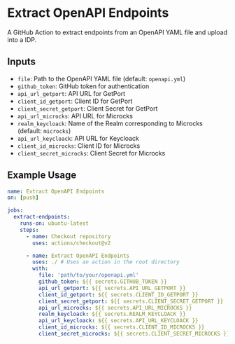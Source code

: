 # Extract OpenAPI Endpoints

A GitHub Action to extract endpoints from an OpenAPI YAML file and upload into a IDP.

## Inputs

- `file`: Path to the OpenAPI YAML file (default: `openapi.yml`)
- `github_token`: GitHub token for authentication
- `api_url_getport`: API URL for GetPort
- `client_id_getport`: Client ID for GetPort
- `client_secret_getport`: Client Secret for GetPort
- `api_url_microcks`: API URL for Microcks
- `realm_keycloack`: Name of the Realm corresponding to Microcks (default: `microcks`)
- `api_url_keycloack`: API URL for Keycloack
- `client_id_microcks`: Client ID for Microcks
- `client_secret_microcks`: Client Secret for Microcks


## Example Usage

```yaml
name: Extract OpenAPI Endpoints
on: [push]

jobs:
  extract-endpoints:
    runs-on: ubuntu-latest
    steps:
      - name: Checkout repository
        uses: actions/checkout@v2

      - name: Extract OpenAPI Endpoints
        uses: ./ # Uses an action in the root directory
        with:
          file: 'path/to/your/openapi.yml'
          github_token: ${{ secrets.GITHUB_TOKEN }}
          api_url_getport: ${{ secrets.API_URL_GETPORT }}
          client_id_getport: ${{ secrets.CLIENT_ID_GETPORT }}
          client_secret_getport: ${{ secrets.CLIENT_SECRET_GETPORT }}
          api_url_microcks: ${{ secrets.API_URL_MICROCKS }}
          realm_keycloack: ${{ secrets.REALM_KEYCLOACK }}
          api_url_keycloack: ${{ secrets.API_URL_KEYCLOACK }}
          client_id_microcks: ${{ secrets.CLIENT_ID_MICROCKS }}
          client_secret_microcks: ${{ secrets.CLIENT_SECRET_MICROCKS }}